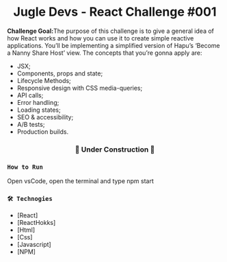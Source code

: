 <h1 align='center'>Jugle Devs - React Challenge #001</h1>

<p align='start'><strong>Challenge Goal:</strong>The purpose of this challenge is to give a general idea of how React works and how you can use it to create simple reactive applications. You’ll be implementing a simplified version of Hapu’s ‘Become a Nanny Share Host’ view. The concepts that you’re gonna apply are:</p>
<ul>
    <li>JSX;</li>
    <li>Components, props and state;</li>
    <li>Lifecycle Methods;</li>
    <li>Responsive design with CSS media-queries;</li>
    <li>API calls;</li>
    <li>Error handling;</li>
    <li>Loading states;</li>
    <li>SEO & accessibility;</li>
    <li>A/B tests;</li>
    <li>Production builds.</li>
</ul>

<h3 align='center'> 🚧 Under Construction 🚧</h3>


### `How to Run`

Open vsCode, open the terminal and type npm start

### `🛠 Technogies`

- [React] 
- [ReactHokks] 
- [Html] 
- [Css] 
- [Javascript] 
- [NPM]

